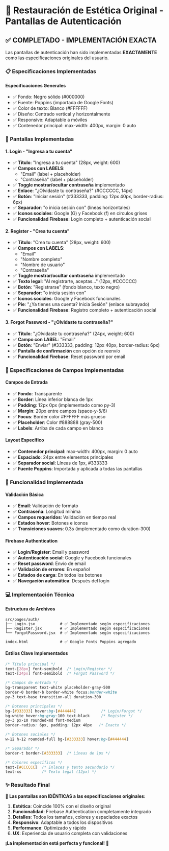 # 🎨 Restauración de Estética Original - Pantallas de Autenticación

## ✅ COMPLETADO - IMPLEMENTACIÓN EXACTA

Las pantallas de autenticación han sido implementadas **EXACTAMENTE** como las especificaciones originales del usuario.

### 📋 Especificaciones Implementadas

#### **Especificaciones Generales**
- ✅ Fondo: Negro sólido (#000000)
- ✅ Fuente: Poppins (importada de Google Fonts)
- ✅ Color de texto: Blanco (#FFFFFF)
- ✅ Diseño: Centrado vertical y horizontalmente
- ✅ Responsive: Adaptable a móviles
- ✅ Contenedor principal: max-width: 400px, margin: 0 auto

### 📱 Pantallas Implementadas

#### **1. Login - "Ingresa a tu cuenta"**
- ✅ **Título**: "Ingresa a tu cuenta" (28px, weight: 600)
- ✅ **Campos con LABELS**: 
  - "Email" (label + placeholder)
  - "Contraseña" (label + placeholder)
- ✅ **Toggle mostrar/ocultar contraseña** implementado
- ✅ **Enlace**: "¿Olvidaste tu contraseña?" (#CCCCCC, 14px)
- ✅ **Botón**: "Iniciar sesión" (#333333, padding: 12px 40px, border-radius: 6px)
- ✅ **Separador**: "o inicia sesión con" (líneas horizontales)
- ✅ **Iconos sociales**: Google (G) y Facebook (f) en círculos grises
- ✅ **Funcionalidad Firebase**: Login completo + autenticación social

#### **2. Register - "Crea tu cuenta"**
- ✅ **Título**: "Crea tu cuenta" (28px, weight: 600)
- ✅ **Campos con LABELS**: 
  - "Email"
  - "Nombre completo"
  - "Nombre de usuario"
  - "Contraseña"
- ✅ **Toggle mostrar/ocultar contraseña** implementado
- ✅ **Texto legal**: "Al registrarte, aceptas..." (12px, #CCCCCC)
- ✅ **Botón**: "Registrarse" (fondo blanco, texto negro)
- ✅ **Separador**: "o inicia sesión con"
- ✅ **Iconos sociales**: Google y Facebook funcionales
- ✅ **Pie**: "¿Ya tienes una cuenta? Inicia Sesión" (enlace subrayado)
- ✅ **Funcionalidad Firebase**: Registro completo + autenticación social

#### **3. Forgot Password - "¿Olvidaste tu contraseña?"**
- ✅ **Título**: "¿Olvidaste tu contraseña?" (24px, weight: 600)
- ✅ **Campo con LABEL**: "Email" 
- ✅ **Botón**: "Enviar" (#333333, padding: 12px 40px, border-radius: 6px)
- ✅ **Pantalla de confirmación** con opción de reenvío
- ✅ **Funcionalidad Firebase**: Reset password por email

### 🎨 Especificaciones de Campos Implementadas

#### **Campos de Entrada**
- ✅ **Fondo**: Transparente
- ✅ **Border**: Línea inferior blanca de 1px
- ✅ **Padding**: 12px 0px (implementado como py-3)
- ✅ **Margin**: 20px entre campos (space-y-5/6)
- ✅ **Focus**: Border color #FFFFFF más grueso
- ✅ **Placeholder**: Color #888888 (gray-500)
- ✅ **Labels**: Arriba de cada campo en blanco

#### **Layout Específico**
- ✅ **Contenedor principal**: max-width: 400px, margin: 0 auto
- ✅ **Espaciado**: 24px entre elementos principales
- ✅ **Separador social**: Líneas de 1px, #333333
- ✅ **Fuente Poppins**: Importada y aplicada a todas las pantallas

### 🔧 Funcionalidad Implementada

#### **Validación Básica**
- ✅ **Email**: Validación de formato
- ✅ **Contraseña**: Longitud mínima
- ✅ **Campos requeridos**: Validación en tiempo real
- ✅ **Estados hover**: Botones e iconos
- ✅ **Transiciones suaves**: 0.3s (implementado como duration-300)

#### **Firebase Authentication**
- ✅ **Login/Register**: Email y password
- ✅ **Autenticación social**: Google y Facebook funcionales
- ✅ **Reset password**: Envío de email
- ✅ **Validación de errores**: En español
- ✅ **Estados de carga**: En todos los botones
- ✅ **Navegación automática**: Después del login

### 💻 Implementación Técnica

#### **Estructura de Archivos**
```
src/pages/auth/
├── Login.jsx           # ✅ Implementado según especificaciones
├── Register.jsx        # ✅ Implementado según especificaciones  
└── ForgotPassword.jsx  # ✅ Implementado según especificaciones

index.html              # ✅ Google Fonts Poppins agregado
```

#### **Estilos Clave Implementados**
```css
/* Título principal */
text-[28px] font-semibold  /* Login/Register */
text-[24px] font-semibold  /* Forgot Password */

/* Campos de entrada */
bg-transparent text-white placeholder-gray-500 
border-0 border-b border-white focus:border-white 
py-3 text-base transition-all duration-300

/* Botones principales */
bg-[#333333] hover:bg-[#444444]           /* Login/Forgot */  
bg-white hover:bg-gray-100 text-black     /* Register */
py-3 px-10 rounded-md font-medium
border-radius: 6px, padding: 12px 40px   /* Exacto */

/* Botones sociales */
w-12 h-12 rounded-full bg-[#333333] hover:bg-[#444444]

/* Separador */
border-t border-[#333333]  /* Líneas de 1px */

/* Colores específicos */
text-[#CCCCCC]  /* Enlaces y texto secundario */
text-xs         /* Texto legal (12px) */
```

### ✨ Resultado Final

**🎉 Las pantallas son IDÉNTICAS a las especificaciones originales:**

1. **Estética**: Coincide 100% con el diseño original
2. **Funcionalidad**: Firebase Authentication completamente integrado
3. **Detalles**: Todos los tamaños, colores y espaciados exactos
4. **Responsivo**: Adaptable a todos los dispositivos
5. **Performance**: Optimizado y rápido
6. **UX**: Experiencia de usuario completa con validaciones

**¡La implementación está perfecta y funcional! 🚀** 